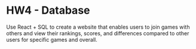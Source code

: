 # HW4 - Database
Use React + SQL to create a website that enables users to join games with others and view their rankings, scores, and differences compared to other users for specific games and overall.